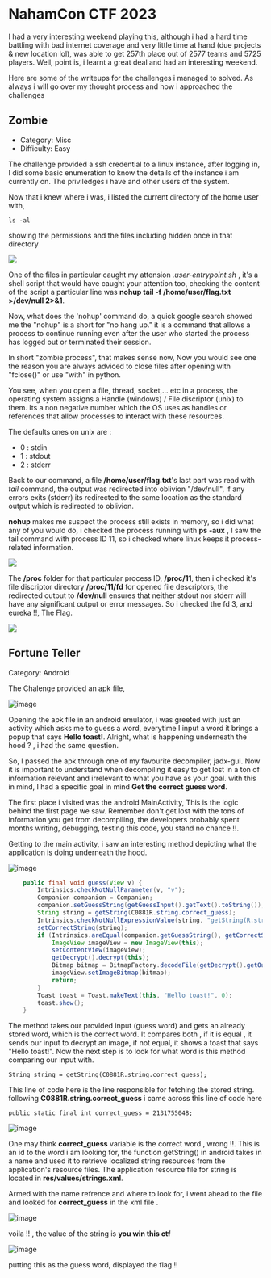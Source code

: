 # NahamCon CTF 2023 

I had a very interesting weekend playing this, although i had a hard time battling with bad internet coverage and very little time at hand (due projects & new location lol), was able to get 257th place out of 2577 teams and 5725  players.
Well, point is, i learnt a great deal and had an interesting weekend.

Here are some of the writeups for the challenges i managed to solved. As always i will go over my thought process and how i approached the challenges

## Zombie
- Category: Misc
- Difficulty: Easy

The challenge provided a ssh credential to a linux instance, after logging in, I did some basic enumeration to know the details of the instance i am currently on. The priviledges i have and other users of the system.



Now that i knew where i was, i listed the current directory of the home user with, 

```
ls -al
```

showing the permissions and the files including hidden once in that directory


![](https://github.com/proflamyt/300days-of-hacking/blob/main/Topic31/NahamconCTF/Screenshot%20from%202023-06-18%2011-41-04.png)

One of the files in particular caught my attension *.user-entrypoint.sh* , it's a shell script that would have caught your attention too, checking the content of the script a particular line was **nohup tail -f /home/user/flag.txt >/dev/null 2>&1**.

Now, what does the 'nohup' command do, a quick google search showed me the "nohup" is a short for "no hang up." it is a command that allows a process to continue running even after the user who started the process has logged out or terminated their session.

In short "zombie process", that makes sense now, Now you would see one the reason you are always adviced to close files after opening with "fclose()" or use "with" in python.

You see, when you open a file, thread, socket,... etc in a process, the operating system assigns a Handle (windows) / File discriptor (unix) to them. Its a non negative number which the OS uses as handles or references that allow processes to interact with these resources.

The defaults ones on unix are :

- 0 : stdin
- 1 : stdout
- 2 : stderr

Back to our command, a file **/home/user/flag.txt**'s last part was read with *tail* command, the output was redirected into oblivion "/dev/null", if any errors exits (stderr) its redirected to the same location as the standard output which is redirected to oblivion.

**nohup** makes me suspect the process still exists in memory, so i did what any of you would do, i checked the process running with **ps -aux** , I saw the tail command with process ID 11, so i checked where linux keeps it process-related information.

![](https://github.com/proflamyt/300days-of-hacking/blob/main/Topic31/NahamconCTF/Screenshot%20from%202023-06-17%2013-17-28.png)


The **/proc** folder for that particular process ID, **/proc/11**, then i checked it's file discriptor directory **/proc/11/fd** for opened file descriptors, the redirected output to **/dev/null** ensures that neither stdout nor stderr will have any significant output or error messages. So i checked the fd 3, and eureka !!, The Flag.

![](https://github.com/proflamyt/300days-of-hacking/blob/main/Topic31/NahamconCTF/Screenshot%20from%202023-06-17%2013-17-07.png)




## Fortune Teller

Category: Android


The Chalenge provided an apk file, 

![image](https://github.com/proflamyt/300days-of-hacking/assets/53262578/81dbdf75-cbbc-4a52-9fdd-881949021d84)

Opening the apk file in an android emulator, i was greeted with just an activity which asks me to guess a word, everytime I input a word it brings a popup that says **Hello toast!**. Alright, what is happening underneath the hood ? , i had the same question. 

So, I passed the apk through one of my favourite decompiler, jadx-gui. Now it is important to understand when decompiling it easy to get lost in a ton of information relevant and irrelevant to what you have as your goal. with this in mind, I had a specific goal in mind **Get the correct guess word**.

The first place i visited was the android MainActivity, This is the logic behind the first page we saw. Remember don't get lost with the tons of information you get from decompiling, the developers probably spent months writing, debugging, testing this code, you stand no chance !!.

Getting to the main activity, i saw an interesting method depicting what the application is doing underneath the hood.


![image](https://github.com/proflamyt/300days-of-hacking/assets/53262578/63f4de8d-7438-43d1-b383-34ba420cf5e5)


```java
    public final void guess(View v) {
        Intrinsics.checkNotNullParameter(v, "v");
        Companion companion = Companion;
        companion.setGuessString(getGuessInput().getText().toString());
        String string = getString(C0881R.string.correct_guess);
        Intrinsics.checkNotNullExpressionValue(string, "getString(R.string.correct_guess)");
        setCorrectString(string);
        if (Intrinsics.areEqual(companion.getGuessString(), getCorrectString())) {
            ImageView imageView = new ImageView(this);
            setContentView(imageView);
            getDecrypt().decrypt(this);
            Bitmap bitmap = BitmapFactory.decodeFile(getDecrypt().getOutputFile().getAbsolutePath());
            imageView.setImageBitmap(bitmap);
            return;
        }
        Toast toast = Toast.makeText(this, "Hello toast!", 0);
        toast.show();
    }
```



The method takes our provided input (guess word) and gets an already stored word, which is the correct word. It compares both , if it is equal , it sends our input to decrypt an image, if not equal, it shows a toast that says "Hello toast!". Now the next step is to look for what word is this method comparing our input with.

```
String string = getString(C0881R.string.correct_guess);
```

This line of code here is the line responsible for fetching the stored string. following **C0881R.string.correct_guess** i came across this line of code here 

```
public static final int correct_guess = 2131755048;

```
![image](https://github.com/proflamyt/300days-of-hacking/assets/53262578/21093c47-faa0-4783-b7d3-50e3b4660021)


One may think **correct_guess** variable is the correct word , wrong !!. This is an id to the word i am looking for, the function  getString() in android takes in a name and used it to retrieve localized string resources from the application's resource files. The application resource file for string is located in **res/values/strings.xml**. 

Armed with the name refrence and where to look for, i went ahead to the file and looked for **correct_guess** in the xml file .

![image](https://github.com/proflamyt/300days-of-hacking/assets/53262578/e105dcaf-fdc8-43ac-84d8-464ae606d6e1)

voila !! , the value of the string is **you win this ctf**

![image](https://github.com/proflamyt/300days-of-hacking/assets/53262578/215ad341-e948-445e-a9ad-c4ee48b74de3)


putting this as the guess word, displayed the flag !!











